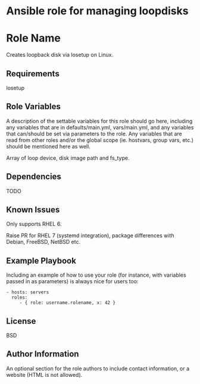 Ansible role for managing loopdisks
=======
Role Name
=========

Creates loopback disk via losetup on Linux.

Requirements
------------

losetup

Role Variables
--------------

A description of the settable variables for this role should go here, including any variables that are in defaults/main.yml, vars/main.yml, and any variables that can/should be set via parameters to the role. Any variables that are read from other roles and/or the global scope (ie. hostvars, group vars, etc.) should be mentioned here as well.

Array of loop device, disk image path and fs_type.

Dependencies
------------

TODO

Known Issues
------------

Only supports RHEL 6.

Raise PR for RHEL 7 (systemd integration), package differences with Debian, FreeBSD, NetBSD etc.

Example Playbook
----------------

Including an example of how to use your role (for instance, with variables passed in as parameters) is always nice for users too:

    - hosts: servers
      roles:
         - { role: username.rolename, x: 42 }

License
-------

BSD

Author Information
------------------

An optional section for the role authors to include contact information, or a website (HTML is not allowed).
